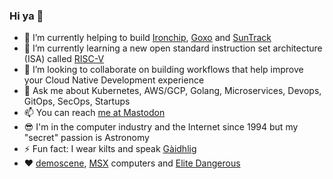 ### Hi ya 👋

- 🔭 I’m currently helping to build [Ironchip](https://ironchip.com), [Goxo](https://www.goxo.es) and [SunTrack](https://www.suntrack.services)
- 🌱 I’m currently learning a new open standard instruction set architecture (ISA) called [RISC-V](https://riscv.org)
- 👯 I’m looking to collaborate on building workflows that help improve your Cloud Native Development experience
- 💬 Ask me about Kubernetes, AWS/GCP, Golang, Microservices, Devops, GitOps, SecOps, Startups
- 📫 You can reach [me at Mastodon](https://mastodon.social/@ibannieto)
- 😎 I'm in the computer industry and the Internet since 1994 but my "secret" passion is Astronomy
- ⚡ Fun fact: I wear kilts and speak [Gàidhlig](https://en.wikipedia.org/wiki/Scottish_Gaelic)
- ❤️ [demoscene](https://www.pouet.net), [MSX](https://www.msx.org) computers and [Elite Dangerous](https://inara.cz/cmdr/130103/)
